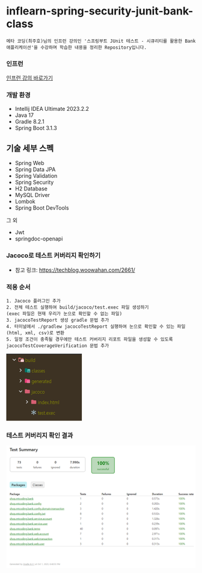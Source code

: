 # inflearn-spring-security-junit-bank-class

```
메타 코딩(최주호)님의 인프런 강의인 '스프링부트 JUnit 테스트 - 시큐리티를 활용한 Bank 애플리케이션'을 수강하며 학습한 내용을 정리한 Repository입니다.

```

### 인프런
[인프런 강의 바로가기](https://www.inflearn.com/course/%EC%8A%A4%ED%94%84%EB%A7%81%EB%B6%80%ED%8A%B8-junit-%ED%85%8C%EC%8A%A4%ED%8A%B8/dashboard)

### 개발 환경

* Intellij IDEA Ultimate 2023.2.2
* Java 17
* Gradle 8.2.1
* Spring Boot 3.1.3

## 기술 세부 스펙

* Spring Web
* Spring Data JPA
* Spring Validation
* Spring Security
* H2 Database
* MySQL Driver
* Lombok
* Spring Boot DevTools

그 외

* Jwt
* springdoc-openapi

### Jacoco로 테스트 커버리지 확인하기
* 참고 링크: https://techblog.woowahan.com/2661/

### 적용 순서
```
1. Jacoco 플러그인 추가
2. 전체 테스트 실행하여 build/jacoco/test.exec 파일 생성하기
(exec 파일은 현재 우리가 눈으로 확인할 수 없는 파일)
3. jacocoTestReport 생성 gradle 문법 추가
4. 터미널에서 ./gradlew jacocoTestReport 실행하여 눈으로 확인할 수 있는 파일(html, xml, csv)로 변환
5. 일정 조건이 충족될 경우에만 테스트 커버리지 리포트 파일을 생성할 수 있도록 jacocoTestCoverageVerification 문법 추가
```
![img_1.png](img_1.png)

### 테스트 커버리지 확인 결과
![img.png](img.png)